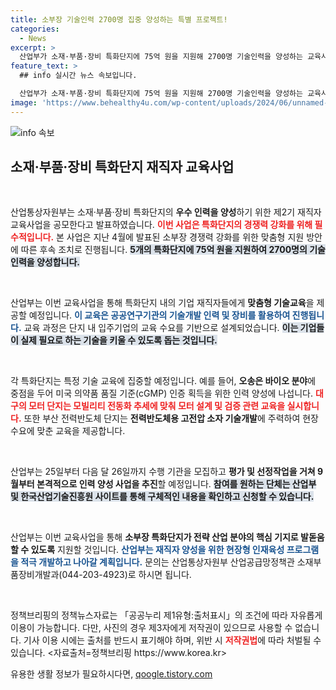 ```yaml
---
title: 소부장 기술인력 2700명 집중 양성하는 특별 프로젝트!
categories:
  - News
excerpt: >
  산업부가 소재·부품·장비 특화단지에 75억 원을 지원해 2700명 기술인력을 양성하는 교육사업 공모를 시작합니다. 바이오, 전력반도체 등 5개 단지 맞춤형 교육으로 현장형 인재를 키우는 이 기회를 놓치지 마세요!
feature_text: >
  ## info 실시간 뉴스 속보입니다.

  산업부가 소재·부품·장비 특화단지에 75억 원을 지원해 2700명 기술인력을 양성하는 교육사업 공모를 시작합니다. 바이오, 전력반도체 등 5개 단지 맞춤형 교육으로 현장형 인재를 키우는 이 기회를 놓치지 마세요!
image: 'https://www.behealthy4u.com/wp-content/uploads/2024/06/unnamed-file.png'
---
```


<p><img src="https://www.behealthy4u.com/wp-content/uploads/2024/06/unnamed-file.png" alt="info 속보" /></p>

<h2 data-ke-size="size26">소재·부품·장비 특화단지 재직자 교육사업</h2>

<p data-ke-size="size16">&nbsp;</p>

<p>산업통상자원부는 소재·부품·장비 특화단지의 <b>우수 인력을 양성</b>하기 위한 제2기 재직자 교육사업을 공모한다고 발표하였습니다. <b><span style="color: #ee2323;">이번 사업은 특화단지의 경쟁력 강화를 위해 필수적입니다.</span></b> 본 사업은 지난 4월에 발표된 소부장 경쟁력 강화를 위한 맞춤형 지원 방안에 따른 후속 조치로 진행됩니다. <b><span style="background-color: #21538527;">5개의 특화단지에 75억 원을 지원하여 2700명의 기술인력을 양성합니다.</span></b></p>

<p data-ke-size="size16">&nbsp;</p>

<p>산업부는 이번 교육사업을 통해 특화단지 내의 기업 재직자들에게 <b>맞춤형 기술교육</b>을 제공할 예정입니다. <b><span style="color: #1a5490;">이 교육은 공공연구기관의 기술개발 인력 및 장비를 활용하여 진행됩니다.</span></b> 교육 과정은 단지 내 입주기업의 교육 수요를 기반으로 설계되었습니다. <b><span style="background-color: #21538527;">이는 기업들이 실제 필요로 하는 기술을 키울 수 있도록 돕는 것입니다.</span></b></p>

<p data-ke-size="size16">&nbsp;</p>

<p>각 특화단지는 특정 기술 교육에 집중할 예정입니다. 예를 들어, <b>오송은 바이오 분야</b>에 중점을 두어 미국 의약품 품질 기준(cGMP) 인증 획득을 위한 인력 양성에 나섭니다. <b><span style="color: #ee2323;">대구의 모터 단지는 모빌리티 전동화 추세에 맞춰 모터 설계 및 검증 관련 교육을 실시합니다.</span></b> 또한 부산 전력반도체 단지는 <b>전력반도체용 고전압 소자 기술개발</b>에 주력하여 현장 수요에 맞춘 교육을 제공합니다. </p>

<p data-ke-size="size16">&nbsp;</p>

<p>산업부는 25일부터 다음 달 26일까지 수행 기관을 모집하고 <b>평가 및 선정작업을 거쳐 9월부터 본격적으로 인력 양성 사업을 추진</b>할 예정입니다. <b><span style="background-color: #21538527;">참여를 원하는 단체는 산업부 및 한국산업기술진흥원 사이트를 통해 구체적인 내용을 확인하고 신청할 수 있습니다.</span></b></p>

<p data-ke-size="size16">&nbsp;</p>

<p>산업부는 이번 교육사업을 통해 <b>소부장 특화단지가 전략 산업 분야의 핵심 기지로 발돋움할 수 있도록</b> 지원할 것입니다. <b><span style="color: #1a5490;">산업부는 재직자 양성을 위한 현장형 인재육성 프로그램을 적극 개발하고 나아갈 계획입니다.</span></b> 문의는 산업통상자원부 산업공급망정책관 소재부품장비개발과(044-203-4923)로 하시면 됩니다.</p>

<p data-ke-size="size16">&nbsp;</p>

<p>정책브리핑의 정책뉴스자료는 「공공누리 제1유형:출처표시」의 조건에 따라 자유롭게 이용이 가능합니다. 다만, 사진의 경우 제3자에게 저작권이 있으므로 사용할 수 없습니다. 기사 이용 시에는 출처를 반드시 표기해야 하며, 위반 시 <b><span style="color: #ee2323;">저작권법</span></b>에 따라 처벌될 수 있습니다. &lt;자료출처=정책브리핑 https://www.korea.kr></p>
유용한 생활 정보가 필요하시다면, <a href="https://qoogle.tistory.com" rel="dofollow">qoogle.tistory.com</a>



